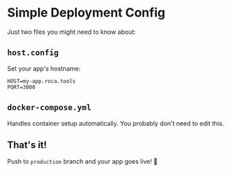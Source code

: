 # Simple Deployment Config

Just two files you might need to know about:

## `host.config`
Set your app's hostname:
```
HOST=my-app.roca.tools
PORT=3000
```

## `docker-compose.yml`
Handles container setup automatically. You probably don't need to edit this.

## That's it!
Push to `production` branch and your app goes live! 🚀
